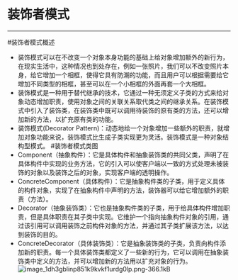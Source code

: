 # 装饰者模式


---

#装饰者模式概述
 - 装饰模式可以在不改变一个对象本身功能的基础上给对象增加额外的新行为，在现实生活中，这种情况也到处存在，例如一张照片，我们可以不改变照片本身，给它增加一个相框，使得它具有防潮的功能，而且用户可以根据需要给它增加不同类型的相框，甚至可以在一个小相框的外面再套一个大相框。
 - 装饰模式是一种用于替代继承的技术，它通过一种无须定义子类的方式来给对象动态增加职责，使用对象之间的关联关系取代类之间的继承关系。在装饰模式中引入了装饰类，在装饰类中既可以调用待装饰的原有类的方法，还可以增加新的方法，以扩充原有类的功能。
 - 装饰模式(Decorator Pattern)：动态地给一个对象增加一些额外的职责，就增加对象功能来说，装饰模式比生成子类实现更为灵活。装饰模式是一种对象结构型模式。
#装饰者模式类图
 - Component（抽象构件）：它是具体构件和抽象装饰类的共同父类，声明了在具体构件中实现的业务方法，它的引入可以使客户端以一致的方式处理未被装饰的对象以及装饰之后的对象，实现客户端的透明操作。
 - ConcreteComponent（具体构件）：它是抽象构件类的子类，用于定义具体的构件对象，实现了在抽象构件中声明的方法，装饰器可以给它增加额外的职责（方法）。
 - Decorator（抽象装饰类）：它也是抽象构件类的子类，用于给具体构件增加职责，但是具体职责在其子类中实现。它维护一个指向抽象构件对象的引用，通过该引用可以调用装饰之前构件对象的方法，并通过其子类扩展该方法，以达到装饰的目的。
 - ConcreteDecorator（具体装饰类）：它是抽象装饰类的子类，负责向构件添加新的职责。每一个具体装饰类都定义了一些新的行为，它可以调用在抽象装饰类中定义的方法，并可以增加新的方法用以扩充对象的行为。
![image_1dh3gblinp851k9kvkf1urdg0lp.png-366.1kB][1]


  [1]: http://static.zybuluo.com/yzz19881016/3tm44gro1bm16vr7au0b4cbv/image_1dh3gblinp851k9kvkf1urdg0lp.png